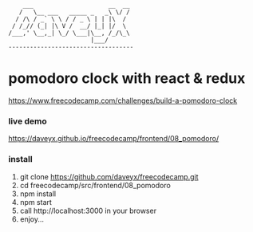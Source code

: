         ___                     __  __
       /   \__ ___   _____ _   _\ \/ /
      / /\ / _` \ \ / / _ \ | | |\  /
     / /_// (_| |\ V /  __/ |_| |/  \
    /___,' \__,_| \_/ \___|\__, /_/\_\
                           |___/      
    -----------------------------------

# pomodoro clock with react & redux
https://www.freecodecamp.com/challenges/build-a-pomodoro-clock

### live demo
https://daveyx.github.io/freecodecamp/frontend/08_pomodoro/

### install
1. git clone https://github.com/daveyx/freecodecamp.git
2. cd freecodecamp/src/frontend/08_pomodoro
3. npm install
4. npm start
5. call http://localhost:3000 in your browser
6. enjoy...
